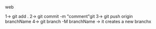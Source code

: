 web 

1-> git add .
2-> git commit -m "comment"git
3-> git push origin branchName
4-> git branch -M branchName -> it creates a new branchx
